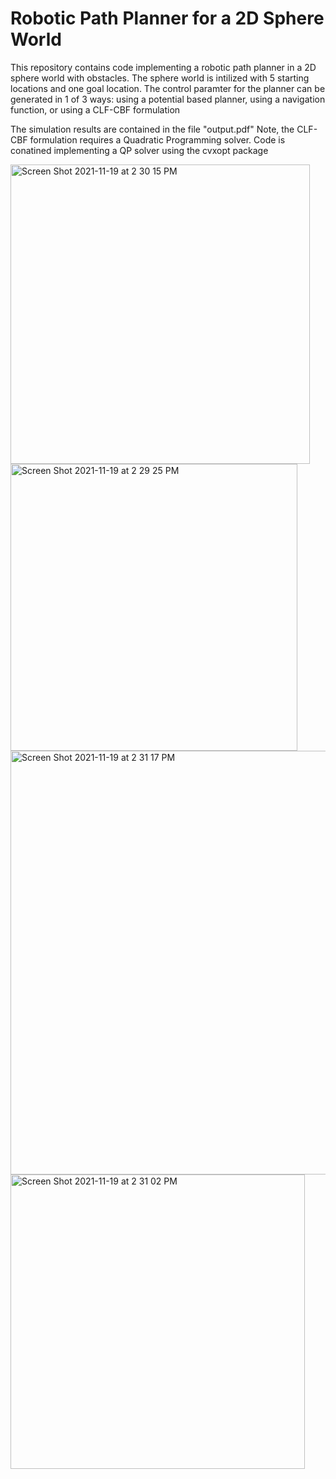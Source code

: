 # Robotic Path Planner for a 2D Sphere World
This repository contains code implementing a robotic path planner in a 2D sphere world with obstacles.
The sphere world is intilized with 5 starting locations and one goal location.
The control paramter for the planner can be generated in 1 of 3 ways:
 using a potential based planner,
 using a navigation function,
 or using a CLF-CBF formulation

The simulation results are contained in the file "output.pdf"
Note, the CLF-CBF formulation requires a Quadratic Programming solver.
Code is conatined implementing a QP solver using the cvxopt package

 <img width="479" alt="Screen Shot 2021-11-19 at 2 30 15 PM" src="https://user-images.githubusercontent.com/55464981/142680720-a95a385e-74e8-4450-9a22-46b589536bc0.png">
<img width="459" alt="Screen Shot 2021-11-19 at 2 29 25 PM" src="https://user-images.githubusercontent.com/55464981/142680588-ee8cb8a1-18ac-4d92-906b-87a8d522c513.png">
<img width="678" alt="Screen Shot 2021-11-19 at 2 31 17 PM" src="https://user-images.githubusercontent.com/55464981/142680852-236d06ed-5254-4f2d-9b33-bb27d7d17129.png">
<img width="471" alt="Screen Shot 2021-11-19 at 2 31 02 PM" src="https://user-images.githubusercontent.com/55464981/142680854-083b1aad-a37d-4348-8438-db07ec0e59a8.png">
